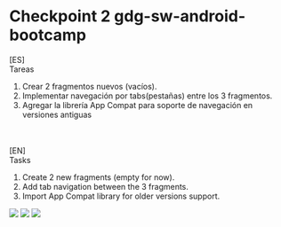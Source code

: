 Checkpoint 2 gdg-sw-android-bootcamp
====================================
[ES]<br/>
Tareas<br/>
<ol>
  <li> Crear 2 fragmentos nuevos (vacíos). </li>
  <li> Implementar navegación por tabs(pestañas) entre los 3 fragmentos. </li>
  <li> Agregar la librería App Compat para soporte de navegación en versiones antiguas</li> 
</ol>
<br/><br/>
[EN]<br/>
Tasks<br/>
<ol>
  <li> Create 2 new fragments (empty for now). </li>
  <li> Add tab navigation between the 3 fragments. </li>
  <li> Import App Compat library for older versions support.</li> 
</ol>

<img src="https://dl.dropboxusercontent.com/u/8418860/android/workshop/checkpoint2_1.png"/>

<img src="https://dl.dropboxusercontent.com/u/8418860/android/workshop/checkpoint2_2.png"/>

<img src="https://dl.dropboxusercontent.com/u/8418860/android/workshop/checkpoint2_3.png"/>


